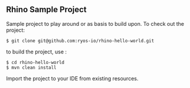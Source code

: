 ## Rhino Sample Project

Sample project to play around or as basis to build upon. To check out the project:

```shell script
$ git clone git@github.com:ryos-io/rhino-hello-world.git
```

to build the project, use :

```shell script
$ cd rhino-hello-world
$ mvn clean install
```

Import the project to your IDE from existing resources. 
